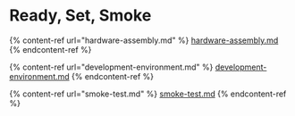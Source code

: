 # Ready, Set, Smoke

{% content-ref url="hardware-assembly.md" %}
[hardware-assembly.md](hardware-assembly.md)
{% endcontent-ref %}

{% content-ref url="development-environment.md" %}
[development-environment.md](development-environment.md)
{% endcontent-ref %}

{% content-ref url="smoke-test.md" %}
[smoke-test.md](smoke-test.md)
{% endcontent-ref %}

